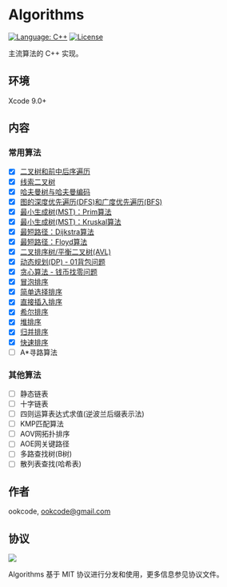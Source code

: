 # Algorithms

[![Language: C++](https://img.shields.io/badge/language-C++-fc487d.svg)](https://isocpp.org/)
[![License](https://img.shields.io/badge/license-MIT-000000.svg)](https://github.com/ookcode/Dinky2D/blob/master/LICENSE)

主流算法的 C++ 实现。

## 环境

Xcode 9.0+

## 内容

### 常用算法

* [x] [二叉树和前中后序遍历](https://github.com/ookcode/Algorithms/blob/master/CommonAlgorithms/BinaryTree/main.cpp)
* [x] [线索二叉树](https://github.com/ookcode/Algorithms/blob/master/CommonAlgorithms/BinaryTree/main.cpp)
* [x] [哈夫曼树与哈夫曼编码](https://github.com/ookcode/Algorithms/blob/master/CommonAlgorithms/HuffmanTree/main.cpp)
* [x] [图的深度优先遍历(DFS)和广度优先遍历(BFS)](https://github.com/ookcode/Algorithms/blob/master/CommonAlgorithms/Graph/main.cpp)
* [x] [最小生成树(MST)：Prim算法](https://github.com/ookcode/Algorithms/blob/master/CommonAlgorithms/MST/main.cpp)
* [x] [最小生成树(MST)：Kruskal算法](https://github.com/ookcode/Algorithms/blob/master/CommonAlgorithms/MST/main.cpp)
* [x] [最短路径：Dijkstra算法](https://github.com/ookcode/Algorithms/blob/master/CommonAlgorithms/ShortPath/main.cpp)
* [x] [最短路径：Floyd算法](https://github.com/ookcode/Algorithms/blob/master/CommonAlgorithms/ShortPath/main.cpp)
* [x] [二叉排序树/平衡二叉树(AVL)](https://github.com/ookcode/Algorithms/blob/master/CommonAlgorithms/AVL/main.cpp)
* [x] [动态规划(DP) - 01背包问题](https://github.com/ookcode/Algorithms/blob/master/CommonAlgorithms/DP/main.cpp)
* [x] [贪心算法 - 钱币找零问题](https://github.com/ookcode/Algorithms/blob/master/CommonAlgorithms/Greedy/main.cpp)
* [x] [冒泡排序](https://github.com/ookcode/Algorithms/blob/master/CommonAlgorithms/Sort/main.cpp)
* [x] [简单选择排序](https://github.com/ookcode/Algorithms/blob/master/CommonAlgorithms/Sort/main.cpp)
* [x] [直接插入排序](https://github.com/ookcode/Algorithms/blob/master/CommonAlgorithms/Sort/main.cpp)
* [x] [希尔排序](https://github.com/ookcode/Algorithms/blob/master/CommonAlgorithms/Sort/main.cpp)
* [x] [堆排序](https://github.com/ookcode/Algorithms/blob/master/CommonAlgorithms/Sort/main.cpp)
* [x] [归并排序](https://github.com/ookcode/Algorithms/blob/master/CommonAlgorithms/Sort/main.cpp)
* [x] [快速排序](https://github.com/ookcode/Algorithms/blob/master/CommonAlgorithms/Sort/main.cpp)
* [ ] A\*寻路算法

### 其他算法

* [ ] 静态链表
* [ ] 十字链表
* [ ] 四则运算表达式求值(逆波兰后缀表示法)
* [ ] KMP匹配算法
* [ ] AOV网拓扑排序
* [ ] AOE网关键路径
* [ ] 多路查找树(B树)
* [ ] 散列表查找(哈希表)

## 作者

ookcode, ookcode@gmail.com

## 协议

![](https://upload.wikimedia.org/wikipedia/commons/thumb/f/f8/License_icon-mit-88x31-2.svg/128px-License_icon-mit-88x31-2.svg.png)

Algorithms 基于 MIT 协议进行分发和使用，更多信息参见协议文件。

